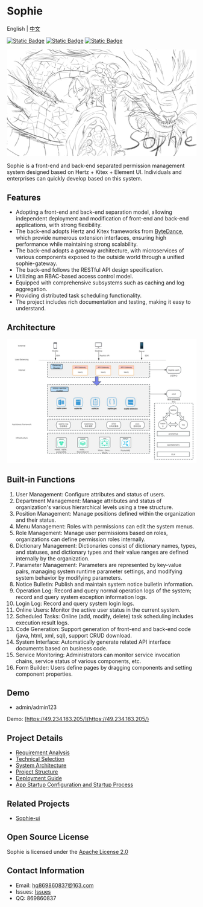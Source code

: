 # Sophie

English | [中文](README_cn.md)

[![Static Badge](https://img.shields.io/badge/release-1.0.0-green)](https://github.com/user823/Sophie/releases)
[![Static Badge](https://img.shields.io/badge/website-sophie-green)](https://49.234.183.205/)
[![Static Badge](https://img.shields.io/badge/license-Apache--2.0-green)](https://github.com/user823/Sophie/blob/main/LICENSE)

![sophie](docs/images/sophie.jpg)

Sophie is a front-end and back-end separated permission management system designed based on Hertz + Kitex + Element UI. Individuals and enterprises can quickly develop based on this system.

## Features

- Adopting a front-end and back-end separation model, allowing independent deployment and modification of front-end and back-end applications, with strong flexibility.
- The back-end adopts Hertz and Kitex frameworks from [ByteDance](https://www.cloudwego.io/), which provide numerous extension interfaces, ensuring high performance while maintaining strong scalability.
- The back-end adopts a gateway architecture, with microservices of various components exposed to the outside world through a unified sophie-gateway.
- The back-end follows the RESTful API design specification.
- Utilizing an RBAC-based access control model.
- Equipped with comprehensive subsystems such as caching and log aggregation.
- Providing distributed task scheduling functionality.
- The project includes rich documentation and testing, making it easy to understand.

## Architecture

![architecture](docs/images/architecture.png)

## Built-in Functions

1. User Management: Configure attributes and status of users.
2. Department Management: Manage attributes and status of organization's various hierarchical levels using a tree structure.
3. Position Management: Manage positions defined within the organization and their status.
4. Menu Management: Roles with permissions can edit the system menus.
5. Role Management: Manage user permissions based on roles, organizations can define permission roles internally.
6. Dictionary Management: Dictionaries consist of dictionary names, types, and statuses, and dictionary types and their value ranges are defined internally by the organization.
7. Parameter Management: Parameters are represented by key-value pairs, managing system runtime parameter settings, and modifying system behavior by modifying parameters.
8. Notice Bulletin: Publish and maintain system notice bulletin information.
9. Operation Log: Record and query normal operation logs of the system; record and query system exception information logs.
10. Login Log: Record and query system login logs.
11. Online Users: Monitor the active user status in the current system.
12. Scheduled Tasks: Online (add, modify, delete) task scheduling includes execution result logs.
13. Code Generation: Support generation of front-end and back-end code (java, html, xml, sql), support CRUD download.
14. System Interface: Automatically generate related API interface documents based on business code.
15. Service Monitoring: Administrators can monitor service invocation chains, service status of various components, etc.
16. Form Builder: Users define pages by dragging components and setting component properties.

## Demo

- admin/admin123

Demo: [https://49.234.183.205/](https://49.234.183.205/)

## Project Details

- [Requirement Analysis](docs/devel/requirements_analysis.md)
- [Technical Selection](docs/devel/technology_selection.md)
- [System Architecture](docs/devel/architecture.md)
- [Project Structure](docs/guide/project_structure.md)
- [Deployment Guide](docs/guide/deployment.md)
- [App Startup Configuration and Startup Process](docs/guide/app.md)

## Related Projects

- [Sophie-ui](https://github.com/user823/Sophie-ui)

## Open Source License

Sophie is licensed under the [Apache License 2.0](LICENSE)

## Contact Information

- Email: hq869860837@163.com
- Issues: [Issues](https://github.com/user823/Sophie/issues)
- QQ: 869860837
